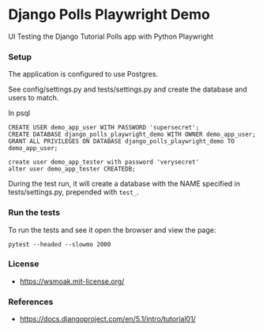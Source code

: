# Django Polls Playwright Demo

UI Testing the Django Tutorial Polls app with Python Playwright

### Setup

The application is configured to use Postgres.

See config/settings.py and tests/settings.py and create the database and users to match.

In psql
```
CREATE USER demo_app_user WITH PASSWORD 'supersecret';
CREATE DATABASE django_polls_playwright_demo WITH OWNER demo_app_user;
GRANT ALL PRIVILEGES ON DATABASE django_polls_playwright_demo TO demo_app_user;

create user demo_app_tester with password 'verysecret'
alter user demo_app_tester CREATEDB;
```

During the test run, it will create a database with the NAME specified in tests/settings.py, prepended with `test_`.

### Run the tests

To run the tests and see it open the browser and view the page:
```
pytest --headed --slowmo 2000
```

### License
* https://wsmoak.mit-license.org/

### References
* https://docs.djangoproject.com/en/5.1/intro/tutorial01/
